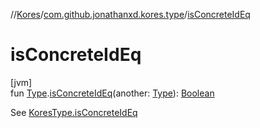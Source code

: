 //[Kores](../../index.md)/[com.github.jonathanxd.kores.type](index.md)/[isConcreteIdEq](is-concrete-id-eq.md)

# isConcreteIdEq

[jvm]\
fun [Type](https://docs.oracle.com/javase/8/docs/api/java/lang/reflect/Type.html).[isConcreteIdEq](is-concrete-id-eq.md)(another: [Type](https://docs.oracle.com/javase/8/docs/api/java/lang/reflect/Type.html)): [Boolean](https://kotlinlang.org/api/latest/jvm/stdlib/kotlin/-boolean/index.html)

See [KoresType.isConcreteIdEq](-kores-type/is-concrete-id-eq.md)
